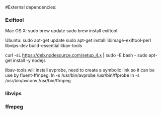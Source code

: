 #External dependencies:

### Exiftool
Mac OS X:
sudo brew update
sudo brew install exiftool

Ubuntu:
sudo apt-get update
sudo apt-get install libimage-exiftool-perl libvips-dev build-essential libav-tools

curl -sL https://deb.nodesource.com/setup_4.x | sudo -E bash -
sudo apt-get install -y nodejs

libav-tools will install avprobe, need to create a symbolic link so it can be use by fluent-ffmpeg.
ln -s /usr/bin/avprobe /usr/bin/ffprobe
ln -s /usr/bin/avconv /usr/bin/ffmpeg


### libvips
### ffmpeg
